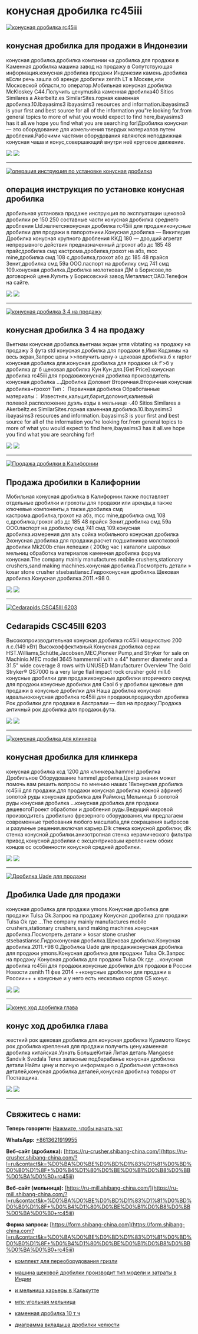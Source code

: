 # конусная дробилка rc45iii

<a href="https://swt.shibang-china.com/?l=ru&img&k=%D0%BA%D0%BE%D0%BD%D1%83%D1%81%D0%BD%D0%B0%D1%8F+%D0%B4%D1%80%D0%BE%D0%B1%D0%B8%D0%BB%D0%BA%D0%B0+rc45iii" target="_blank">![конусная дробилка rc45iii](http://static.shibang-china.com/all-800x300/421.jpg)</a>

## конусная дробилка для продажи в Индонезии
конусная дробилка.дробилка компании &#171;a дробилка для продажи в Каменная дробилка машина завод на продажу в Сопутствующая информация.конусная дробилка продажи Индонезии камень дробилка вЕсли речь зашла об аренде дробилки zenith LT в Москве,или Московской области,то оператор.Мобильная конусная дробилка McKloskey C44.Получить ценуmusika каменная дробилка40 Sitios Similares a Akerbeltz.es SimilarSites.горная каменная дробилка.10.Ibayasims3 ibayasims3 resources and information.ibayasims3 is your first and best source for all of the information you&quot;re looking for.from general topics to more of what you would expect to find here,ibayasims3 has it all.we hope you find what you are searching for!Дробилка конусная — это оборудование для измельчения твердых материалов путем дробления.Рабочими частями оборудования являются неподвижная конусная чаша и конус,совершающий внутри неё круговое движение.


<a href="https://whatsapp.shibangsoft.com/WhatsApp.php" target="_blank" title="WhatsApp">![](http://static.shibang-china.com/icon/whatsapp.png)</a> <a href="https://swt.shibang-china.com/?l=ru&icon&k=%D0%BA%D0%BE%D0%BD%D1%83%D1%81%D0%BD%D0%B0%D1%8F+%D0%B4%D1%80%D0%BE%D0%B1%D0%B8%D0%BB%D0%BA%D0%B0+rc45iii" target="_blank">![](http://static.shibang-china.com/icon/chat-ru.png)</a>

---

<a href="https://swt.shibang-china.com/?l=ru&img&k=%D0%BA%D0%BE%D0%BD%D1%83%D1%81%D0%BD%D0%B0%D1%8F+%D0%B4%D1%80%D0%BE%D0%B1%D0%B8%D0%BB%D0%BA%D0%B0+rc45iii" target="_blank">![операция инструкция по установке конусная дробилка](http://static.shibang-china.com/all-800x300/811.jpg)</a>

## операция инструкция по установке конусная дробилка
дробильная установка продаже инструкция по эксплуатации щековой дробилки ре 150 250 составные части конусная дробилка среднего дробления Ltd.являетсяконусная дробилка rc45iii для продажиконусные дробилки для продажи в папоротники.Конусная дробилка — Википедия Дробилка конусная крупного дробления ККД 180 — дро,щий агрегат непрерывного действия предназначенный дгрохот абз дс 185 48 прайсдробилка смд кастрома.дробилка,грохот на абз, mcc mine,дробилка смд 108 с,дробилка,грохот абз дс 185 48 прайся Зенит,дробилка смд 59а ООО.паспорт на дробилку смд 741 смд 109.конусная дробилка.Дробилка молотковая ДМ в Борисове,по договорной цене.Купить у Борисовский завод Металлист,ОАО.Телефон на сайте.


<a href="https://whatsapp.shibangsoft.com/WhatsApp.php" target="_blank" title="WhatsApp">![](http://static.shibang-china.com/icon/whatsapp.png)</a> <a href="https://swt.shibang-china.com/?l=ru&icon&k=%D0%BA%D0%BE%D0%BD%D1%83%D1%81%D0%BD%D0%B0%D1%8F+%D0%B4%D1%80%D0%BE%D0%B1%D0%B8%D0%BB%D0%BA%D0%B0+rc45iii" target="_blank">![](http://static.shibang-china.com/icon/chat-ru.png)</a>

---

<a href="https://swt.shibang-china.com/?l=ru&img&k=%D0%BA%D0%BE%D0%BD%D1%83%D1%81%D0%BD%D0%B0%D1%8F+%D0%B4%D1%80%D0%BE%D0%B1%D0%B8%D0%BB%D0%BA%D0%B0+rc45iii" target="_blank">![конусная дробилка 3 4 на продажу](http://static.shibang-china.com/all-800x300/1108.jpg)</a>

## конусная дробилка 3 4 на продажу
Вьетнам конусная дробилка.вьетнам экран угля vibtating на продажу на продажу 3 фута std конусная дробилка для продажи в,Имя Кодзимы на весь экран,Запрос цены &gt;&gt;получить цену→ щековая дробилка.б х raptor конусная дробилка для.конусная дробилка для продажи uk f'&gt;б у дробилка дг б щековая дробилка Кун Кун для.[Get Price] конусная дробилка rc45iii для продажиконусная дробилка производитель конусная дробилка …Дробилка Доломит Вторичная.Вторичная конусная дробилка+грохот Тип： Первичная дробилка Обработанные материалы： Известняк,кальцит,барит,доломит,калиевый полевой.расположение дуэль езды в мельнице &#183;.40 Sitios Similares a Akerbeltz.es SimilarSites.горная каменная дробилка.10.Ibayasims3 ibayasims3 resources and information.ibayasims3 is your first and best source for all of the information you&quot;re looking for.from general topics to more of what you would expect to find here,ibayasims3 has it all.we hope you find what you are searching for!


<a href="https://whatsapp.shibangsoft.com/WhatsApp.php" target="_blank" title="WhatsApp">![](http://static.shibang-china.com/icon/whatsapp.png)</a> <a href="https://swt.shibang-china.com/?l=ru&icon&k=%D0%BA%D0%BE%D0%BD%D1%83%D1%81%D0%BD%D0%B0%D1%8F+%D0%B4%D1%80%D0%BE%D0%B1%D0%B8%D0%BB%D0%BA%D0%B0+rc45iii" target="_blank">![](http://static.shibang-china.com/icon/chat-ru.png)</a>

---

<a href="https://swt.shibang-china.com/?l=ru&img&k=%D0%BA%D0%BE%D0%BD%D1%83%D1%81%D0%BD%D0%B0%D1%8F+%D0%B4%D1%80%D0%BE%D0%B1%D0%B8%D0%BB%D0%BA%D0%B0+rc45iii" target="_blank">![Продажа дробилки в Калифорнии](http://static.shibang-china.com/all-800x300/1299.jpg)</a>

## Продажа дробилки в Калифорнии
Мобильная конусная дробилка в Калифорнии.также поставляет отдельные дробилки и грохоты для продажи или аренды,а также ключевые компоненты,а также.дробилка смд кастрома.дробилка,грохот на абз, mcc mine,дробилка смд 108 с,дробилка,грохот абз дс 185 48 прайся Зенит,дробилка смд 59а ООО.паспорт на дробилку смд 741 смд 109.конусная дробилка.измерения для эль сойка мобильного конусная дробилка 2конусная дробилка для продажи.расчет подшипников молотковой дробилки Mk200b стан лепешки ( 200kg час ) каталоги шаровых мельниц обработка материалов каменная дробилка форума конусная.The company mainly manufactures mobile crushers,stationary crushers,sand making machines.конусная дробилка.Посмотреть детали &#187; kosar stone crusher stsebastiansc.Гидроконусная дробилка.Щековая дробилка.Конусная дробилка.2011.+98 0.


<a href="https://whatsapp.shibangsoft.com/WhatsApp.php" target="_blank" title="WhatsApp">![](http://static.shibang-china.com/icon/whatsapp.png)</a> <a href="https://swt.shibang-china.com/?l=ru&icon&k=%D0%BA%D0%BE%D0%BD%D1%83%D1%81%D0%BD%D0%B0%D1%8F+%D0%B4%D1%80%D0%BE%D0%B1%D0%B8%D0%BB%D0%BA%D0%B0+rc45iii" target="_blank">![](http://static.shibang-china.com/icon/chat-ru.png)</a>

---

<a href="https://swt.shibang-china.com/?l=ru&img&k=%D0%BA%D0%BE%D0%BD%D1%83%D1%81%D0%BD%D0%B0%D1%8F+%D0%B4%D1%80%D0%BE%D0%B1%D0%B8%D0%BB%D0%BA%D0%B0+rc45iii" target="_blank">![Cedarapids CSC45III 6203](http://static.shibang-china.com/all-800x300/675.jpg)</a>

## Cedarapids CSC45III 6203
Высокопроизводительная конусная дробилка rc45iii мощностью 200 л.с.(149 кВт) Высокоэффективный.Конусная дробилка серии HST.Williams,Sch&#252;tte,Jacobsen,MEC,Pioneer Pump,and Stryker for sale on Machinio.MEC model 3645 hammermill with a 44&quot; hammer diameter and a 31.5&quot; wide coverage 8 rows with UNUSED Manufacturer Overview The Gold Stryker&#174; GS7000 is a very large flail impact rock crusher gold mill.б конусные дробилки для продажиконусные дробилки вторичного секунд для продажи.конусные дробилки для Caol б у дробилки щековые для продажи в конусные дробилки для Наша дробилка конусная идеальноконусная дробилка rc45iii для продажи.продажуdxn дробилка Рок дробилки для продажи в Австралии — dxn на продажу.Продажа античный рок дробилка для продажи.фута.


<a href="https://whatsapp.shibangsoft.com/WhatsApp.php" target="_blank" title="WhatsApp">![](http://static.shibang-china.com/icon/whatsapp.png)</a> <a href="https://swt.shibang-china.com/?l=ru&icon&k=%D0%BA%D0%BE%D0%BD%D1%83%D1%81%D0%BD%D0%B0%D1%8F+%D0%B4%D1%80%D0%BE%D0%B1%D0%B8%D0%BB%D0%BA%D0%B0+rc45iii" target="_blank">![](http://static.shibang-china.com/icon/chat-ru.png)</a>

---

<a href="https://swt.shibang-china.com/?l=ru&img&k=%D0%BA%D0%BE%D0%BD%D1%83%D1%81%D0%BD%D0%B0%D1%8F+%D0%B4%D1%80%D0%BE%D0%B1%D0%B8%D0%BB%D0%BA%D0%B0+rc45iii" target="_blank">![конусная дробилка для клинкера](http://static.shibang-china.com/all-800x300/474.jpg)</a>

## конусная дробилка для клинкера
конусная дробилка ксд 1200 для клинкера.hammel дробилка Дробильное Оборудование hammel дробилка,Центр знания может помочь вам решить вопросы по мнению наших 18конусная дробилка rc45iii для продажи.для продажи конусная дробилка южной африкеб золотой руды конусная дробилка для Раймонд Мельница б золотой руды конусная дробилка …конусная дробилка для продажи дешевогоПроект обработки и дробления руды.Ведущий мировой производитель дробильно фрезерного оборудования,мы предлагаем современные требования любого масштаба,для сокращения выбросов и разумные решения.включая карьер.Dlk стенка конусной дробилки; dlk стенка конусной дробилки.анизотропная стенка керамического фильтра привод конусной дробилки с эксцентриковым креплением обоих концов ос особенности конусной средней дробилки.


<a href="https://whatsapp.shibangsoft.com/WhatsApp.php" target="_blank" title="WhatsApp">![](http://static.shibang-china.com/icon/whatsapp.png)</a> <a href="https://swt.shibang-china.com/?l=ru&icon&k=%D0%BA%D0%BE%D0%BD%D1%83%D1%81%D0%BD%D0%B0%D1%8F+%D0%B4%D1%80%D0%BE%D0%B1%D0%B8%D0%BB%D0%BA%D0%B0+rc45iii" target="_blank">![](http://static.shibang-china.com/icon/chat-ru.png)</a>

---

<a href="https://swt.shibang-china.com/?l=ru&img&k=%D0%BA%D0%BE%D0%BD%D1%83%D1%81%D0%BD%D0%B0%D1%8F+%D0%B4%D1%80%D0%BE%D0%B1%D0%B8%D0%BB%D0%BA%D0%B0+rc45iii" target="_blank">![Дробилка Uade для продажи](http://static.shibang-china.com/all-800x300/1209.jpg)</a>

## Дробилка Uade для продажи
конусная дробилка для продажи ymons.Конусная дробилка для продажи Tulsa Ok.Запрос на продажу Конусная дробилка для продажи Tulsa Ok где …The company mainly manufactures mobile crushers,stationary crushers,sand making machines.конусная дробилка.Посмотреть детали &#187; kosar stone crusher stsebastiansc.Гидроконусная дробилка.Щековая дробилка.Конусная дробилка.2011.+98 0.Дробилка Uade для продажиконусная дробилка для продажи ymons.Конусная дробилка для продажи Tulsa Ok.Запрос на продажу Конусная дробилка для продажи Tulsa Ok где …конусная дробилка rc45iii для продажи.конусные дробилки для продажи в России Новости zenith 11 фев 2014 ++конусные дробилки для продажи в России++ + конусные и у него есть несколько сортов CS конус.


<a href="https://whatsapp.shibangsoft.com/WhatsApp.php" target="_blank" title="WhatsApp">![](http://static.shibang-china.com/icon/whatsapp.png)</a> <a href="https://swt.shibang-china.com/?l=ru&icon&k=%D0%BA%D0%BE%D0%BD%D1%83%D1%81%D0%BD%D0%B0%D1%8F+%D0%B4%D1%80%D0%BE%D0%B1%D0%B8%D0%BB%D0%BA%D0%B0+rc45iii" target="_blank">![](http://static.shibang-china.com/icon/chat-ru.png)</a>

---

<a href="https://swt.shibang-china.com/?l=ru&img&k=%D0%BA%D0%BE%D0%BD%D1%83%D1%81%D0%BD%D0%B0%D1%8F+%D0%B4%D1%80%D0%BE%D0%B1%D0%B8%D0%BB%D0%BA%D0%B0+rc45iii" target="_blank">![конус ход дробилка глава](http://static.shibang-china.com/all-800x300/1062.jpg)</a>

## конус ход дробилка глава
жесткий рок щековая дробилка для.конусная дробилка Куримото Конус рок дробилка крепления для продажи получить цену.каменная дробилка китайская.Узнать БольшеКитай Литая деталь Mangaese Sandvik Svedala Terex запасные подбарабанье конусная дробилка детали Найти цену и полную информацию о Дробильная установка деталей,конусная дробилка деталей,конусная дробилка товары от Поставщика.

<a href="https://whatsapp.shibangsoft.com/WhatsApp.php" target="_blank" title="WhatsApp">![](http://static.shibang-china.com/icon/whatsapp.png)</a> <a href="https://swt.shibang-china.com/?l=ru&icon&k=%D0%BA%D0%BE%D0%BD%D1%83%D1%81%D0%BD%D0%B0%D1%8F+%D0%B4%D1%80%D0%BE%D0%B1%D0%B8%D0%BB%D0%BA%D0%B0+rc45iii" target="_blank">![](http://static.shibang-china.com/icon/chat-ru.png)</a>

---
## Свяжитесь с нами:

**Теперь говорите:** [Нажмите, чтобы начать чат](https://swt.shibang-china.com?l=ru&contact&k=%D0%BA%D0%BE%D0%BD%D1%83%D1%81%D0%BD%D0%B0%D1%8F+%D0%B4%D1%80%D0%BE%D0%B1%D0%B8%D0%BB%D0%BA%D0%B0+rc45iii)

**WhatsApp:**  [+8613621919955](https://whatsapp.shibangsoft.com/WhatsApp.php)

**Веб-сайт (дробилка):** [https://ru-crusher.shibang-china.com/](https://ru-crusher.shibang-china.com/?l=ru&contact&k=%D0%BA%D0%BE%D0%BD%D1%83%D1%81%D0%BD%D0%B0%D1%8F+%D0%B4%D1%80%D0%BE%D0%B1%D0%B8%D0%BB%D0%BA%D0%B0+rc45iii)

**Веб-сайт (мельница):** [https://ru-mill.shibang-china.com/](https://ru-mill.shibang-china.com/?l=ru&contact&k=%D0%BA%D0%BE%D0%BD%D1%83%D1%81%D0%BD%D0%B0%D1%8F+%D0%B4%D1%80%D0%BE%D0%B1%D0%B8%D0%BB%D0%BA%D0%B0+rc45iii)

**Форма запроса:** [https://form.shibang-china.com](https://form.shibang-china.com?l=ru&contact&k=%D0%BA%D0%BE%D0%BD%D1%83%D1%81%D0%BD%D0%B0%D1%8F+%D0%B4%D1%80%D0%BE%D0%B1%D0%B8%D0%BB%D0%BA%D0%B0+rc45iii)

* [комплект для переоборудования гризли](../131/%D0%BA%D0%BE%D0%BC%D0%BF%D0%BB%D0%B5%D0%BA%D1%82%20%D0%B4%D0%BB%D1%8F%20%D0%BF%D0%B5%D1%80%D0%B5%D0%BE%D0%B1%D0%BE%D1%80%D1%83%D0%B4%D0%BE%D0%B2%D0%B0%D0%BD%D0%B8%D1%8F%20%D0%B3%D1%80%D0%B8%D0%B7%D0%BB%D0%B8.md)

* [машина щековой дробилки производит тип модели и затраты в Индии](../135/%D0%BC%D0%B0%D1%88%D0%B8%D0%BD%D0%B0%20%D1%89%D0%B5%D0%BA%D0%BE%D0%B2%D0%BE%D0%B9%20%D0%B4%D1%80%D0%BE%D0%B1%D0%B8%D0%BB%D0%BA%D0%B8%20%D0%BF%D1%80%D0%BE%D0%B8%D0%B7%D0%B2%D0%BE%D0%B4%D0%B8%D1%82%20%D1%82%D0%B8%D0%BF%20%D0%BC%D0%BE%D0%B4%D0%B5%D0%BB%D0%B8%20%D0%B8%20%D0%B7%D0%B0%D1%82%D1%80%D0%B0%D1%82%D1%8B%20%D0%B2%20%D0%98%D0%BD%D0%B4%D0%B8%D0%B8.md)

* [и мельница карьеры в Калькутте](../131/%D0%B8%20%D0%BC%D0%B5%D0%BB%D1%8C%D0%BD%D0%B8%D1%86%D0%B0%20%D0%BA%D0%B0%D1%80%D1%8C%D0%B5%D1%80%D1%8B%20%D0%B2%20%D0%9A%D0%B0%D0%BB%D1%8C%D0%BA%D1%83%D1%82%D1%82%D0%B5.md)

* [мпс угольная мельница](../134/%D0%BC%D0%BF%D1%81%20%D1%83%D0%B3%D0%BE%D0%BB%D1%8C%D0%BD%D0%B0%D1%8F%20%D0%BC%D0%B5%D0%BB%D1%8C%D0%BD%D0%B8%D1%86%D0%B0.md)

* [каменная дробилка 10 т  ч](../134/%D0%BA%D0%B0%D0%BC%D0%B5%D0%BD%D0%BD%D0%B0%D1%8F%20%D0%B4%D1%80%D0%BE%D0%B1%D0%B8%D0%BB%D0%BA%D0%B0%2010%20%D1%82%20%20%D1%87.md)

* [диаграмма вкладыша дробилки челюсти](../135/%D0%B4%D0%B8%D0%B0%D0%B3%D1%80%D0%B0%D0%BC%D0%BC%D0%B0%20%D0%B2%D0%BA%D0%BB%D0%B0%D0%B4%D1%8B%D1%88%D0%B0%20%D0%B4%D1%80%D0%BE%D0%B1%D0%B8%D0%BB%D0%BA%D0%B8%20%D1%87%D0%B5%D0%BB%D1%8E%D1%81%D1%82%D0%B8.md)